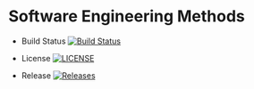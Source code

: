 # Software Engineering Methods

- Build Status [![Build Status](https://travis-ci.com/KyawZawLynn/sem.svg?branch=master)](https://travis-ci.com/KyawZawLynn/sem)

- License [![LICENSE](https://img.shields.io/github/license/KyawZawLynn/sem.svg?style=flat-square)](https://github.com/KyawZawLynn/sem/blob/master/LICENSE)

- Release [![Releases](https://img.shields.io/github/release/KyawZawLynn/sem/all.svg?style=flat-square)](https://github.com/KyawZawLynn/sem/releases)

